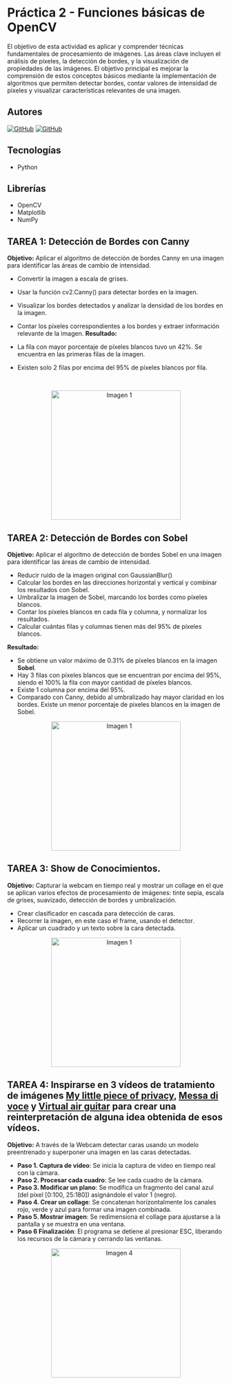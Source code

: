# Práctica 2 - Funciones básicas de OpenCV

  El objetivo de esta actividad es aplicar y comprender técnicas fundamentales de procesamiento de imágenes. Las áreas clave incluyen el análisis de píxeles, la detección de bordes, y la visualización de propiedades de las imágenes. El objetivo principal es mejorar la comprensión de estos conceptos básicos mediante la implementación de algoritmos que permiten detectar bordes, contar valores de intensidad de píxeles y visualizar características relevantes de una imagen.
## Autores
[![GitHub](https://img.shields.io/badge/GitHub-Javier%20Gómez%20Falcón-red?style=flat-square&logo=github)](https://github.com/GomFal)
[![GitHub](https://img.shields.io/badge/GitHub-Cristian%20Marrero%20Vega-blue?style=flat-square&logo=github)](https://github.com/XxMARRExX)

## Tecnologías
  - Python

## Librerías 
  - OpenCV
  - Matplotlib
  - NumPy

## TAREA 1: Detección de Bordes con Canny
  **Objetivo:** Aplicar el algoritmo de detección de bordes Canny en una imagen para identificar las áreas de cambio de intensidad.
  
  - Convertir la imagen a escala de grises.
  - Usar la función cv2.Canny() para detectar bordes en la imagen.
  - Visualizar los bordes detectados y analizar la densidad de los bordes en la imagen.
  - Contar los píxeles correspondientes a los bordes y extraer información relevante de la imagen.
  **Resultado:**
  
  - La fila con mayor porcentaje de píxeles blancos tuvo un 42%. Se encuentra en las primeras filas de la imagen.
  - Existen solo 2 filas por encima del 95% de píxeles blancos por fila.
      

<p>&nbsp;</p>

<!-- Filas de dos fotos cada una -->
<div align="center">
    <!-- Fila 1 -->
    <div>
        <a href="./tablero.jpg" target="_blank">
            <img src="./tablero.jpg" alt="Imagen 1" width="300">
        </a>
    </div>
</div>

## TAREA 2: Detección de Bordes con Sobel
  **Objetivo:** Aplicar el algoritmo de detección de bordes Sobel en una imagen para identificar las áreas de cambio de intensidad.
  
  - Reducir ruido de la imagen original con GaussianBlur()
  - Calcular los bordes en las direcciones horizontal y vertical y combinar los resultados con Sobel.
  - Umbralizar la imagen de Sobel, marcando los bordes como píxeles blancos.
  - Contar los píxeles blancos en cada fila y columna, y normalizar los resultados.
  - Calcular cuántas filas y columnas tienen más del 95% de píxeles blancos.
    
  **Resultado:**
  
  - Se obtiene un valor máximo de 0.31% de píxeles blancos en la imagen **Sobel**.
  - Hay 3 filas con píxeles blancos que se encuentran por encima del 95%, siendo el 100% la fila con mayor cantidad de píxeles blancos.
  - Existe 1 columna por encima del 95%.
  - Comparado con Canny, debido al umbralizado hay mayor claridad en los bordes. Existe un menor porcentaje de pixeles blancos en la imagen de Sobel.


<div align="center">
    <!-- Fila 1 -->
    <div>
        <a href="./imagen.jpg" target="_blank">
            <img src="./imagen.jpg" alt="Imagen 1" width="300">
        </a>
    </div>
</div>

## TAREA 3: Show de Conocimientos.  
  **Objetivo:** Capturar la webcam en tiempo real y mostrar un collage en el que se aplican varios efectos de procesamiento de imágenes: tinte sepia, escala de grises, suavizado, detección de bordes y umbralización.
  
  - Crear clasificador en cascada para detección de caras.
  - Recorrer la imagen, en este caso el frame, usando el detector.
  - Aplicar un cuadrado y un texto sobre la cara detectada.


<div align="center">
    <!-- Fila 1 -->
    <div>
        <a href="./tablero_opencv.jpg" target="_blank">
            <img src="./tablero_opencv.jpg" alt="Imagen 1" width="300">
        </a>
    </div>
</div>

## TAREA 4: Inspirarse en 3 vídeos de tratamiento de imágenes [My little piece of privacy](https://www.niklasroy.com/project/88/my-little-piece-of-privacy), [Messa di voce](https://youtu.be/GfoqiyB1ndE?feature=shared) y [Virtual air guitar](https://youtu.be/FIAmyoEpV5c?feature=shared) para crear una reinterpretación de alguna idea obtenida de esos vídeos.
  **Objetivo:** A través de la Webcam detectar caras usando un modelo preentrenado y superponer una imagen en las          caras detectadas.

- **Paso 1. Captura de video**:  Se inicia la captura de video en tiempo real con la cámara.
- **Paso 2. Procesar cada cuadro**:  Se lee cada cuadro de la cámara.
- **Paso 3. Modificar un plano**: Se modifica un fragmento del canal azul (del píxel [0:100, 25:180]) asignándole el valor 1 (negro).
- **Paso 4. Crear un collage**: Se concatenan horizontalmente los canales rojo, verde y azul para formar una imagen combinada.
- **Paso 5. Mostrar imagen**: Se redimensiona el collage para ajustarse a la pantalla y se muestra en una ventana.
- **Paso 6 Finalización**:  El programa se detiene al presionar ESC, liberando los recursos de la cámara y cerrando las ventanas.

<div align="center">
    <!-- Fila 1 -->
    <div>
        <a href="./resultado_Tarea_4.JPG" target="_blank">
            <img src="./resultado_Tarea_4.JPG" alt="Imagen 4" width="300">
        </a>
    </div>
</div>

